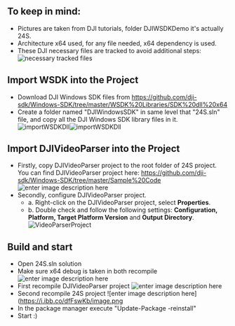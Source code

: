 ﻿## To keep in mind:
- Pictures are taken from DJI tutorials, folder DJIWSDKDemo it's actually 24S.
- Architecture x64 used, for any file needed, x64 dependency is used.
- These DJI necessary files are tracked to avoid additional steps:
    ![necessary tracked files](https://i.ibb.co/3ySts7d/image.png)

## Import WSDK into the Project
-   Download DJI Windows SDK files from https://github.com/dji-sdk/Windows-SDK/tree/master/WSDK%20Libraries/SDK%20dll%20x64 
-   Create a folder named "DJIWindowsSDK" in same level that "24S.sln" file, and copy all the DJI Windows SDK library files in it.![importWSDKDll](https://devusa.djicdn.com/images/quick-start/WSDKCreateWSDKDllFolder-f02694f86b.png)![importWSDKDll](https://devusa.djicdn.com/images/quick-start/WDSKDllImport-76fb74121b.png)
## Import DJIVideoParser into the Project
-   Firstly, copy DJIVideoParser project to the root folder of 24S project. You can find DJIVideoParser project  here: https://github.com/dji-sdk/Windows-SDK/tree/master/Sample%20Code
![enter image description here](https://i.ibb.co/kcH0d20/image.png)
-   Secondly, configure DJIVideoParser project.
    -   a. Right-click on the DJIVideoParser project, select  **Properties**.
    -   b. Double check and follow the following settings:  **Configuration, Platform, Target Platform Version**  and  **Output Directory**.![VideoParserProject](https://devusa.djicdn.com/images/quick-start/WSDKDJIVideoParserConfig-7351ca195a.png)

## Build and start
- Open 24S.sln solution
- Make sure x64 debug is taken in both recompile
![enter image description here](https://i.ibb.co/xmM1SG7/image.png)
- First recompile DJIVideoParser project
![enter image description here](https://i.ibb.co/wrbR0yS/image.png)
- Second recompile 24S project
![enter image description here](https://i.ibb.co/dfFswKb/image.png
- In the package manager execute "Update-Package -reinstall"
- Start :)
